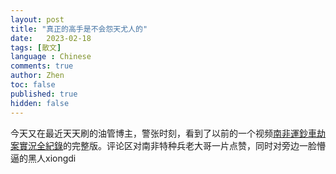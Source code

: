 ```yaml
---
layout: post
title: "真正的高手是不会怨天尤人的"
date:   2023-02-18
tags: [散文]
language : Chinese
comments: true
author: Zhen
toc: false
published: true
hidden: false
---
```

今天又在最近天天刷的油管博主，警张时刻，看到了以前的一个视频[南非運鈔車劫案實況全紀錄](/https://www.youtube.com/watch?v=UlP7JXGWH7Y)的完整版。评论区对南非特种兵老大哥一片点赞，同时对旁边一脸懵逼的黑人xiongdi
<!--stackedit_data:
eyJoaXN0b3J5IjpbMTA2MzYyNjEwNl19
-->